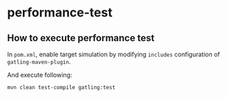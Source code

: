 # performance-test

## How to execute performance test

In `pom.xml`, enable target simulation by modifying `includes` configuration of `gatling-maven-plugin`.

And execute following:

```
mvn clean test-compile gatling:test
```
